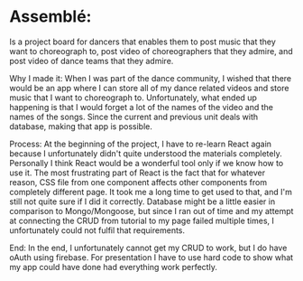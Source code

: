 # Assemblé:

Is a project board for dancers that enables them to post music that they want to choreograph to, post video of choreographers that they admire, and post video of dance teams that they admire.

Why I made it:
When I was part of the dance community, I wished that there would be an app where I can store all of my dance related videos and store music that I want to choreograph to. Unfortunately, what ended up happening is that I would forget a lot of the names of the video and the names of the songs. Since the current and previous unit deals with database, making that app is possible.

Process:
At the beginning of the project, I have to re-learn React again because I unfortunately didn't quite understood the materials completely. Personally I think React would be a wonderful tool only if we know how to use it. The most frustrating part of React is the fact that for whatever reason, CSS file from one component affects other components from completely different page. It took me a long time to get used to that, and I'm still not quite sure if I did it correctly. Database might be a little easier in comparison to Mongo/Mongoose, but since I ran out of time and my attempt at connecting the CRUD from tutorial to my page failed multiple times, I unfortunately could not fulfil that requirements.

End:
In the end, I unfortunately cannot get my CRUD to work, but I do have oAuth using firebase. For presentation I have to use hard code to show what my app could have done had everything work perfectly.
